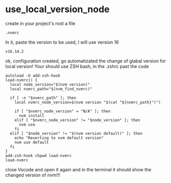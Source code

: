 # use_local_version_node

create in your project's root a file 
```
.nvmrc
```

In it, paste the version to be used, I will use version 16
```
v16.14.2
```

ok, configuration created, go automatizated the change of glabal version for local version!
Your should use ZSH bash, in the .zshrc past the code

```
autoload -U add-zsh-hook
load-nvmrc() {
  local node_version="$(nvm version)"
  local nvmrc_path="$(nvm_find_nvmrc)"

  if [ -n "$nvmrc_path" ]; then
    local nvmrc_node_version=$(nvm version "$(cat "${nvmrc_path}")")

    if [ "$nvmrc_node_version" = "N/A" ]; then
      nvm install
    elif [ "$nvmrc_node_version" != "$node_version" ]; then
      nvm use
    fi
  elif [ "$node_version" != "$(nvm version default)" ]; then
    echo "Reverting to nvm default version"
    nvm use default
  fi
}
add-zsh-hook chpwd load-nvmrc
load-nvmrc
```

close Vscode and open it again and in the terminal it should show the changed version of nvm!!!
